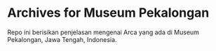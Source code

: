 # Archives for Museum Pekalongan

Repo ini berisikan penjelasan mengenai Arca yang ada di Museum Pekalongan, Jawa Tengah, Indonesia.
